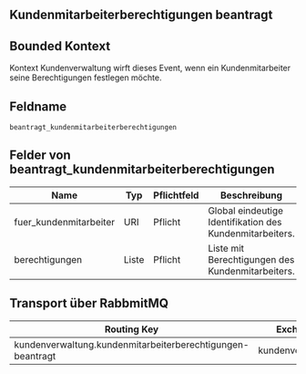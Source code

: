 ## Kundenmitarbeiterberechtigungen beantragt

## Bounded Kontext

Kontext Kundenverwaltung wirft dieses Event, wenn ein Kundenmitarbeiter seine Berechtigungen festlegen möchte.

## Feldname

`beantragt_kundenmitarbeiterberechtigungen`

## Felder von beantragt_kundenmitarbeiterberechtigungen

| Name | Typ  | Pflichtfeld  | Beschreibung  |
|---|---|---|---|
| fuer_kundenmitarbeiter | URI | Pflicht  | Global eindeutige Identifikation des Kundenmitarbeiters. |
| berechtigungen | Liste | Pflicht  | Liste mit Berechtigungen des Kundenmitarbeiters. |

## Transport über RabbmitMQ

| Routing Key  | Exchange  |
|---|---|
| kundenverwaltung.kundenmitarbeiterberechtigungen-beantragt | kundenverwaltung |
